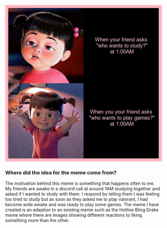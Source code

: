 
![](boo_meme.png)

### Where did the idea for the meme come from?
The motivation behind this meme is something that happens often to me. My friends are awake in a discord call at around 1AM studying together and asked if I wanted to study with them. 
I respond by telling them I was feeling too tired to study but as soon as they asked me to play valorant, 
I had become wide awake and was ready to play some games. 
The meme I have created is an adaption to an existing meme such as the Hotline Bling Drake meme where there are images showing different reactions to liking something more than the other.
